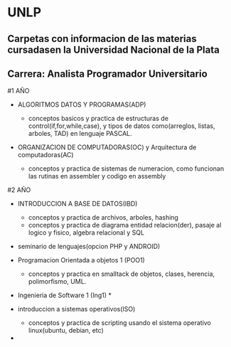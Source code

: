 # UNLP
## Carpetas con informacion de las materias cursadasen la Universidad Nacional de la Plata
## Carrera: Analista Programador Universitario

#1 AÑO 
 - ALGORITMOS DATOS Y PROGRAMAS(ADP)
      * conceptos basicos y practica de estructuras de control(if,for,while,case), y tipos de datos como(arreglos, listas, arboles, TAD) en lenguaje PASCAL.
     
 - ORGANIZACION DE COMPUTADORAS(OC) y Arquitectura de computadoras(AC)
     * conceptos y practica de sistemas de numeracion, como funcionan las rutinas en assembler y codigo en assembly 

#2 AÑO
 - INTRODUCCION A BASE DE DATOS(IBD)
     * conceptos y practica de archivos, arboles, hashing
     * conceptos y practica de diagrama entidad relacion(der), pasaje al logico y fisico, algebra relacional y SQL
 
 - seminario de lenguajes(opcion PHP y ANDROID)
 
 - Programacion Orientada a objetos 1 (POO1)
    * conceptos y practica en smalltack de objetos, clases, herencia, polimorfismo, UML. 
  
 - Ingenieria de Software 1 (Ing1)
   * 
  
 - introduccion a sistemas operativos(ISO)
   * conceptos y practica de scripting usando el sistema operativo linux(ubuntu, debian, etc) 

 - 
 
 
